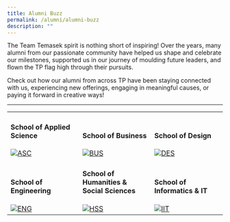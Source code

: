 ```yaml
---
title: Alumni Buzz
permalink: /alumni/alumni-buzz
description: ""
---
```

The Team Temasek spirit is nothing short of inspiring! Over the years, many alumni from our passionate community have helped us shape and celebrate our milestones, supported us in our journey of moulding future leaders, and flown the TP flag high through their pursuits.

Check out how our alumni from across TP have been staying connected with us, experiencing new offerings, engaging in meaningful causes, or paying it forward in creative ways!

---
<div>
    <table>
        <tr>
            <td style="width:33%; vertical-align:bottom; border:none"><h4>School of Applied Science</h4>
                <a href="/alumni/school_of_applied_science/">
                    <image src="/images/BeConnected_buzz_ASC.jpg" style="display:block;margin-left:auto;margin-right:auto;" alt="ASC">
                    </image>
                </a>
            </td>
            <td style="width:33%; vertical-align:bottom; border:none"><h4>School of Business</h4>
                <a href="/alumni/school_of_business/">
                    <image src="/images/BeConnected_buzz_BUS.jpg" style="display:block;margin-left:auto;margin-right:auto;" alt="BUS">
                    </image>
                </a>
            </td>
        <td style="width:33%; vertical-align:bottom; border:none"><h4>School of Design</h4>
                <a href="/alumni/school_of_design/">
                    <image src="/images/BeConnected_buzz_DES.jpg" style="display:block;margin-left:auto;margin-right:auto;" alt="DES">
                    </image>
                </a>
            </td>
        </tr>
        <tr>
            <td style="width:33%; vertical-align:bottom; border:none"><h4>School of Engineering</h4>
                <a href="/alumni/school_of_engineering/">
                    <image src="/images/BeConnected_buzz_ENG.jpg" style="display:block;margin-left:auto;margin-right:auto;" alt="ENG">
                    </image>
                </a>
            </td>
            <td style="width:33%; vertical-align:bottom; border:none"><h4>School of Humanities & Social Sciences</h4>
                <a href="/alumni/school_of_humanities_ss/">
                    <image src="/images/BeConnected_buzz_HSS.jpg" style="display:block;margin-left:auto;margin-right:auto;" alt="HSS">
                    </image>
                </a>
            </td>
        <td style="width:33%; vertical-align:bottom; border:none"><h4>School of Informatics & IT</h4>
                <a href="/alumni/school_of_informatics/">
                    <image src="/images/BeConnected_buzz_IIT.jpg" style="display:block;margin-left:auto;margin-right:auto;" alt="IIT">
                    </image>
                </a>
            </td>
        </tr>
    </table>
</div>